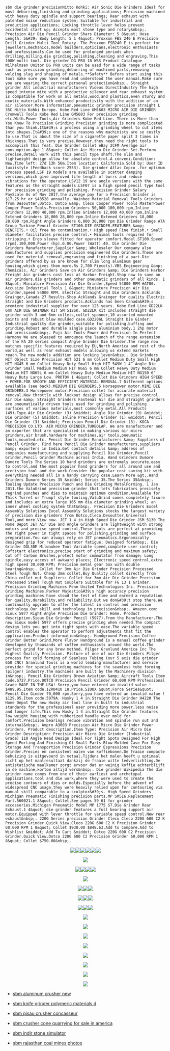
```
sbm die grinder precisionNitto Kohki: Air Sonic Die Grinders Ideal for most deburring,finishing and grinding applications; Precision machined with heavy duty spindle and support bearings; Rear exhaust with patented noise reduction system; Suitable for industrial and production applications; Locking throttle lever helps prevent accidental start up; Accepts most stone type and rotary&nbsp;. Precision Air Die Pencil Grinder Shars Diameter: 5 8&quot; Hose Length: 5&#39; Body Length: 5 1 4&quot; Proxxon FBS 240 E Precision Drill Grinder Multi Tool Rotary. The Proxxon FSB240 E is perfect for jewellers,mechanics,model builders,opticians,electronic enthusiasts and professionals.Can be used for prolonged periods when drilling,milling,die grinding,polishing,cleaning and engraving.This 100W multi tool. Die grinder DG PRO 18 WSS Product Catalogue Wilhelmsen Unitor DG PRO units can be used for a wide range of tasks such as precision grinding,deburring of machined parts,removing welding slag and shaping of metals.**Safety** Before start using this tool make sure you have read and understood the user manual.Make sure you are wearing the correct personal protection&nbsp;. Straight grinder All industrial manufacturers Videos DirectIndustry The high speed intense mite with a productive silencer and rear exhaust system is compatible for work on all metals,wood,and plastics,even sturdy and exotic materials.With enhanced productivity with the addition of an air silencer.More information.pneumatic grinder precision straight L 35C Nitto Kohki Europe. Kobe Red Line GM5603 MICRO AIR DIE GRINDER Cromwell Tools Kobe Red Line GM5603 For precision grinding etc.With.Power Tools,Air Grinders Kobe Red Line. There is More than You Know To Precision Grinding Precision grinding is more complicated than you think.It&#39;s a process using a grinding wheel to cut items into shapes.It&#39;s one of the reasons why machinists are so costly to use.That is about the size of a cigarette paper split 3 times in thickness.That is very precise.However,they need the right tools to accomplish this feat. Die Grinder Collet eBay 2CFM Average air consumption.4pc 1 8&quot; Collet Air Micro Die Grinder Set.Perform precise,detail work with this pencil type shaft.The slim and lightweight design allow for absolute control.A conveni.Condition: New.Time left: 27d 13h 56m.Item location: California.Sold by: User ID luxiistyle (Feedback score 2553). Die grinder Atlas Copco .for optimum process speed.LSF 19 models are available in scatter damping versions,which give improved life length of burrs and reduce vibrations for the operator.LSV12 19 are angle versions with the same features as the straight models.LSF07 is a high speed pencil type tool for precision grinding and polishing. Precision Grinder Salary PayScale As of Nov 2017,the average pay for a Precision Grinder is $17.25 hr or $43528 annually. Wainbee Material Removal Tools Grinders from Desoutter,Dotco. Dotco &amp; Cleco Cooper Power Tools MasterPower Cooper Power Tools.Precision Grinders 50,000 100,000 rpm,Inline Grinders 12,000 40,000 rpm.Inline Grinders 12,000 40,000 rpm,Inline Extened Grinders 18,000 28,000 rpm.Inline Extened Grinders 18,000 28,000 rpm,Right Angle Grinders 6,000 30,000 rpm Die Grinder Range ATA Group Turbine Pencil Grinder ST100.DIE GRINDER.FEATURES &amp; BENEFITS.• Oil free No contamination.• High speed Fine finish.• Small diameter facilitates precise control.• Minimal tools required for stripping.• Ergo sleeve fitted for operator comfort.Model.ST100.Speed (rpm).100,000.Power (hp).0.06.Power (Watt).40. Die Grinder Die Grinders Manufacturer,Supplier &amp; Wholesaler Our company also manufactures and supplies precision engineered Die Grinders.These are used for material removal,engraving and finishing of a part.Die grinders offered by us are known for slim long aluminum gear housing,which gives them more.Rs 2,700 Piece(s).VBS Engineering &amp; Chemicals. Air Grinders Save on Air Grinders &amp; Die Grinders Harbor Freight Air grinders cost less at Harbor Freight.Shop now to save on air grinders,die grinders and other pneumatic grinders of all kinds. 1 8&quot; Miniature Precision Air Die Grinder,Speed 54000 RPM #AT00. Accusize Industrial Tools 1 8&quot; Miniature Precision Air Die Grinder,Speed 54000 RPM. Electric Straight and Die Grinders Acklands Grainger,Canada 27 Results.Shop Acklands Grainger for quality Electric Straight and Die Grinders products.Acklands has been Canada&#39;s premiere industrial supplier for over 125 years. Kobe Red Line GD22LK 6mm AIR DIE GRINDER KIT SM 512SK. GD22LK Kit Includes straight die grinder with 3 and 6mm collets,collet spanner,10 assorted mounted points and robust blow moulded case.GD2206L Straight Die Ginder: Industrial quality die grinder,suitable for polishing,buffing and grinding.Robust and durable single piece aluminium body.1 2hp motor and precision&nbsp;. Fuji Air Tools Power And Precision In Perfect Harmony We are pleased to announce the launch of the range extension of the FA 20 series compact Angle Grinder Die Grinder.The range now matches specific features required by EU,North America and rest of the world,as well as rear exhaust models allowing us extend markets reach.The new models addition are locking lever&nbsp;. Die Grinders HIT Object Size Precision HIT 521 6 mm Collet Medium Duty Small High HIT NG45 6 mm Collet Heavy Duty Small High HIT 549W 1 4” Angle Die Grinder Small Medium Medium HIT NG65 6 mm Collet Heavy Duty Medium Medium HIT NG65L 6 mm Collet Heavy Duty Medium Medium HIT NG150 6” Heavy Duty Large Low. PROTO® 1 4&quot; Collet Die Grinders HIGH SPEED + POWER.FOR SMOOTH AND EFFICIENT MATERIAL REMOVAL.7 Different options available (see back).MEDIUM DIE GRINDERS.5 Horsepower motor.MINI DIE GRINDERS.3 Horsepower motor.Precision collet for accurate material removal.New throttle with lockout design allows for precise control. Air Die &amp; Straight Grinders Fastenal Air die and straight grinders are pneumatically driven tools used for grinding and polishing surfaces of various materials,most commonly metal.All Products (49).Type.Air Die Grinder (3) &middot; Angle Die Grinder (9) &middot; Die Grinder (5) &middot; Inline Precision Grinder (1) &middot; Pencil Die Grinder (3) &middot; Precision Pencil Die Grinder (3). KOCA PRECISION CO.LTD. AIR MICRO GRINDER,TURBOLAP. We are manufacturer and an exporter that are specialized in making various air micro grinders,air brush,hardware for machines,air tools,pneumatic tools,mounted.etc. Pencil Die Grinder Manufacturers &amp; Suppliers of Pencil Grinder. Find here Pencil Die Grinder manufacturers,suppliers &amp; exporters in India.Get contact details &amp; address of companies manufacturing and supplying Pencil Die Grinder,Pencil Grinder,Pencil Grinder Machine across India. Hand Grinders Dumore Dumore Tools The Series 10 hand grinders are extremely accurate,easy to control,and the most popular hand grinders for all around use and precision tool and die work.Consider the popular cost saving kit with everything needed all in a handy carrying case.Learn More &gt;.Hand Grinders Dumore Series 35 &middot; Series 35.The Series 35&nbsp;. Tooling Update Precision Punch and Die Grinding MetalForming. 1 Jan 2011.the ValuGrind precision grinder that lets fabricators precisely regrind punches and dies to maintain optimum condition.Available for Thick Turret or Trumpf style tooling,ValuGrind comes completely fixure and includes an extra large 165 mm dia.diameter grinding wheel; an inner wheel cooling system that&nbsp;. Precision Die Grinders Excel Assembly Solutions Excel Assembly Solutions stocks the largest variety of precision die grinders from Dotco,Cleco,Desoutter,Universal Tool,and more.View now. JET 1 4 in.High Speed Die Grinder JSM 5130 The Home Depot JET Air Die and Angle Grinders are lightweight with strong motors and precise speed control.These tools are perfect at providing the right power in tight spaces for polishing,grinding and surface preparation.You can always rely on JET pneumatics.Ergonomically designed grip for reduced operator fatigue; Designed for&nbsp;. Die Grinder DGL30E Milwaukee Tool Variable speed,complete user control; Softstart electronics,precise start of grinding and maximum safety; Cut off Carbon Brushes,protect motor commutator from damage; Long spindle,easy access of awkward places; Electronic speed control,extra high speed 30,000 RPM; Precision metal gear box with double bearing&nbsp;. Collet for 3mm Air Die Grinder Precision Processed Steel Tough Nut. Cheap 3mm collet,Buy Quality collet directly from China collet nut Suppliers: Collet for 3mm Air Die Grinder Precision Processed Steel Tough Nut Couplers Suitable for FG 13 1 Grinder. Precision Grinding Machines Penn United Technologies Inc. Precision Grinding Machines.Parker Majestic&#39;s high accuracy precision grinding machines have stood the test of time and earned a reputation for quality,durability,and reliability.But we don&#39;t stop there.We continually upgrade to offer the latest in control and precision technology.Our skill and technology in precision&nbsp;. Amazon.com: Sioux 5977 Right Angle Precision Die Grinder: Home. Product description.Sioux Die Grinder Pencil (5977).From the Manufacturer.The new Sioux model 5977 offers precise grinding when needed.The compact design lets you get into tight spots with ease.The variable speed control enables the operator to perform adjustments that fit the application.Product information&nbsp;. Handground Precision Coffee Grinder Better Grind,More Flavor Handground is a manual coffee grinder developed by thousands of coffee enthusiasts around the world.The perfect grind for any brew method. Pilger Granlund America Inc The Highest Quality Precision. Picture of one of our Die Grinders Pilger process for cold forming of Seamless Tubing (our 5 axis die grinder 650 CNC) Granlund Tools is a world leading manufacturer and service provider for special grinding machines for the seamless tube forming (pilger) industry.The machines are built by the Machinery division in&nbsp;. Pencil Die Grinders Brown Aviation &amp; Aircraft Tools Item code.S727.Price.DOTCO Precision Pencil Grinder 60,000 RPM Professional Grade MADE IN THE USA! Sorry,you have entered an invalid value ! $489.95.Item code.12R0410 18.Price.SIOUX &quot;Force Series&quot; Pencil Die Ginder 70,000 rpm.Sorry,you have entered an invalid value ! $129.95.Item code.5979A. Husky 1 4 in.Straight Die Grinder H4220 The Home Depot The new Husky air tool line in built to industrial standards for the professional user providing more power,less noise and longer life.This new Husky 1 4 in.Straight Die Grinder features low weight housing with rubberized handle over mold for comfort.Precision bearings reduce vibration and spindle run out and internal&nbsp;. Ampro A3003 Precision Air Micro Die Grinder Power Grinders. Product description.Item Type: Precision Air Micro Die Grinder Description: Precision Air Micro Die Grinder (Industrial Grade) 110 Angle Head Design Ideal For Tight Spots Designed For High Speed Porting And Finishing Of Small Parts Blow Molded Case For Easy Storage And Transportion Precision Grinder Espressions Precision Grinder.Precies en consistent malen van koffiebonen.De fraaie compacte behuizing is uitgevoerd in metaal.Tijdens het malen heeft u optimaal zicht op het maalresultaat dankzij de fraaie witte ledverlichting.De antistatische maalkamer zorgt ervoor dat er weinig koffie achterblijft in de machine,kortom altijd vers&nbsp;. Die grinder Wikipedia The die grinder name comes from one of their earliest and archetypal applications,tool and die work,where they were used to create the precise contours of dies or molds.Especially before the advent of widespread CNC usage,they were heavily relied upon for contouring via manual skill comparable to a sculptor&#39;s. High Speed Grinders Michigan Pneumatic Finishing precision parts.MP SM516.Replacement Part.560021.1 8&quot; Collet.See pages 59 61 for grinder accessories.Michigan Pneumatic Model MP 1775 ST.Die Grinder Rear Exhaust.1 4&quot; die grinder features a full bearing support air motor.Equipped with lever throttle for variable speed control.New rear exhaust&nbsp;. 220G Series precision Grinder Cleco Cleco 220G 600 C2 K Precision Grinder.Quick View.Cleco 220G 600 C2 K Precision Grinder 60,000 RPM 1 8&quot; Collet $930.00 $848.63.Add to Compare.Add to Wishlist &middot; Add To Cart &middot; Dotco 220G 600 C2 Precision Grinder.Quick View.Dotco 220G 600 C2 Precision Grinder 60,000 RPM 1 8&quot; Collet $750.00&nbsp;. 
```

<div align="center">
  
<a rel="nofollow" href="https://m.shibang-china.com?f=github&k=sbm+die+grinder+precision"><img src="https://static.shibang-china.com/en/l.png"></a><img src="https://static.shibang-china.com/en/hw.png"><a rel="nofollow" href="https://m.shibang-china.com/product/?f=github&k=sbm+die+grinder+precision"><img src="https://static.shibang-china.com/en/p.png"></a><a rel="nofollow" href="https://m.shibang-china.com/cases/?f=github&k=sbm+die+grinder+precision"><img src="https://static.shibang-china.com/en/c.png"></a><a rel="nofollow" href="https://m.shibang-china.com/news/?f=github&k=sbm+die+grinder+precision"><img src="https://static.shibang-china.com/en/n.png"></a><a rel="nofollow" href="https://m.shibang-china.com?f=github&k=sbm+die+grinder+precision"><img src="https://static.shibang-china.com/en/m.png"></a>

<a rel="nofollow" href="https://m.shibang-china.com/product/?f=github&k=sbm+die+grinder+precision"><img src="https://static.shibang-china.com/en/b.jpg"></a>
  
<a rel="nofollow" href="https://m.shibang-china.com/solution-aggregate.html?f=github&k=sbm+die+grinder+precision"><img src="https://static.shibang-china.com/en/a.jpg"></a><a rel="nofollow" href="https://m.shibang-china.com/solution-mine.html?f=github&k=sbm+die+grinder+precision"><img src="https://static.shibang-china.com/en/m.jpg"></a><a rel="nofollow" href="https://m.shibang-china.com/solution-mill.html?f=github&k=sbm+die+grinder+precision"><img src="https://static.shibang-china.com/en/g.jpg"></a><a rel="nofollow" href="https://m.shibang-china.com/solution-epc.html?f=github&k=sbm+die+grinder+precision"><img src="https://static.shibang-china.com/en/e.jpg"></a>

<a rel="nofollow" href="https://m.shibang-china.com/product/?f=github&k=sbm+die+grinder+precision"><img src="https://static.shibang-china.com/en/a-p.png"></a>

<a rel="nofollow" href="https://m.shibang-china.com/product/crusher/c6x.html?f=github&k=sbm+die+grinder+precision"><img src="https://static.shibang-china.com/en/j.jpg"></a><a rel="nofollow" href="https://m.shibang-china.com/product/crusher/ci5x.html?f=github&k=sbm+die+grinder+precision"><img src="https://static.shibang-china.com/en/i.jpg"></a><a rel="nofollow" href="https://m.shibang-china.com/product/crusher/hst.html?f=github&k=sbm+die+grinder+precision"><img src="https://static.shibang-china.com/en/c.jpg"></a>

<a rel="nofollow" href="https://m.shibang-china.com/product/mill/mtw.html?f=github&k=sbm+die+grinder+precision"><img src="https://static.shibang-china.com/en/mtw.jpg"></a><a rel="nofollow" href="https://m.shibang-china.com/product/mill/scm.html?f=github&k=sbm+die+grinder+precision"><img src="https://static.shibang-china.com/en/scm.jpg"></a><a rel="nofollow" href="https://m.shibang-china.com/product/mill/lm.html?f=github&k=sbm+die+grinder+precision"><img src="https://static.shibang-china.com/en/lm.jpg"></a>

<a rel="nofollow" href="https://m.shibang-china.com/product/sand/vsi6x.html?f=github&k=sbm+die+grinder+precision"><img src="https://static.shibang-china.com/en/6x.jpg"></a><a rel="nofollow" href="https://m.shibang-china.com/product/sand/vu.html?f=github&k=sbm+die+grinder+precision"><img src="https://static.shibang-china.com/en/vu.jpg"></a><a rel="nofollow" href="https://m.shibang-china.com/product/mobile/klun.html?f=github&k=sbm+die+grinder+precision"><img src="https://static.shibang-china.com/en/k.jpg"></a>

<a rel="nofollow" href="https://m.shibang-china.com/cases/?f=github&k=sbm+die+grinder+precision"><img src="https://static.shibang-china.com/en/case.png"></a>

<a rel="nofollow" href="https://m.shibang-china.com/cases/aggregate/202.html?f=github&k=sbm+die+grinder+precision"><img src="https://static.shibang-china.com/en/c-1.jpg"></a>

<a rel="nofollow" href="https://m.shibang-china.com/cases/aggregate/203.html?f=github&k=sbm+die+grinder+precision"><img src="https://static.shibang-china.com/en/c-2.jpg"></a>

<a rel="nofollow" href="https://m.shibang-china.com/cases/mill/123.html?f=github&k=sbm+die+grinder+precision"><img src="https://static.shibang-china.com/en/c-3.jpg"></a>

<a rel="nofollow" href="https://m.shibang-china.com/contact_us.html?f=github&k=sbm+die+grinder+precision"><img src="https://static.shibang-china.com/en/contact.png"></a>

<a rel="nofollow" href="https://swt.shibang-china.com/?f=github&k=sbm+die+grinder+precision"><img src="https://static.shibang-china.com/en/chat.png"></a>

<a rel="nofollow" href="https://whatsapp.shibangsoft.com/WhatsApp.php?f=github&k=sbm+die+grinder+precision"><img src="https://static.shibang-china.com/en/whatsapp.png"></a>

<a rel="nofollow" href="https://m.shibang-china.com/?f=github&k=sbm+die+grinder+precision"><img src="https://static.shibang-china.com/en/website.png"></a>

</div>


* [sbm aluminum crusher new](sbm%20aluminum%20crusher%20new.md)

* [sbm knife grinder polymeric materials d](sbm%20knife%20grinder%20polymeric%20materials%20d.md)

* [sbm pisau crusher concasseur](sbm%20pisau%20crusher%20concasseur.md)

* [sbm crusher cone quarrying for sale in america](sbm%20crusher%20cone%20quarrying%20for%20sale%20in%20america.md)

* [sbm indir stone simulator](sbm%20indir%20stone%20simulator.md)

* [sbm rajasthan coal mines photos](sbm%20rajasthan%20coal%20mines%20photos.md)